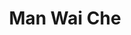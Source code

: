 ---
title       : Man Wai Che
photo       : "manwai.jpg"
occupation  : "Musician"

links:
 - icon     : "fa-facebook"
   url      : "https://www.facebook.com/man.w.che"
 - icon     : "fa-twitter"
   url      : ""
 - icon     : "fa-linkedin"
   url      : ""
 - icon     : "fa-instagram"
   url      : ""
 - icon     : "fa-soundcloud"
   url      : ""
 - icon     : "fa-vimeo-square"
   url      : ""
 - icon     : "fa-github"
   url      : ""
 - icon     : "fa-tumblr"
   url      : ""
 - icon     : "fa-globe"
   url      : "http://www.sonderous.com/"
---